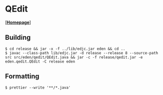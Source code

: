 # QEdit

[[**Homepage**](https://ed7n.github.io/qedit)]

## Building

    $ cd release && jar -x -f ../lib/edjc.jar eden && cd ..
    $ javac --class-path lib/edjc.jar -d release --release 8 --source-path src src/eden/qedit/QEdit.java && jar -c -f release/qedit.jar -e eden.qedit.QEdit -C release eden

## Formatting

    $ prettier --write '**/*.java'

